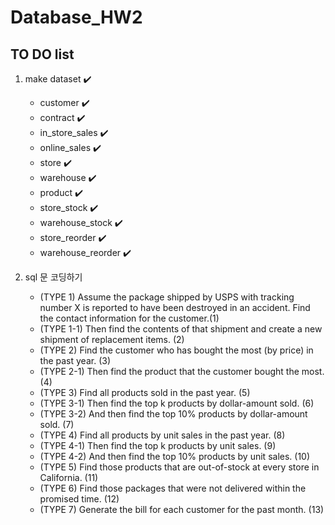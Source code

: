 # Database_HW2


## TO DO list

1. make dataset ✔️
   - customer ✔️
   - contract ✔️
   - in_store_sales ✔️
   - online_sales ✔️
   - store ✔️
   - warehouse ✔️
   - product ✔️
   - store_stock ✔️
   - warehouse_stock ✔️
   - store_reorder ✔️
   - warehouse_reorder ✔️

2. sql 문 코딩하기
   - (TYPE 1) Assume the package shipped by USPS with tracking number X is reported to have been destroyed in an accident. Find the contact information for the customer.(1)
   - (TYPE 1-1) Then find the contents of that shipment and create a new shipment of replacement items. (2)
   - (TYPE 2) Find the customer who has bought the most (by price) in the past year. (3)
   - (TYPE 2-1) Then find the product that the customer bought the most. (4)
   - (TYPE 3) Find all products sold in the past year. (5)
   - (TYPE 3-1) Then find the top k products by dollar-amount sold. (6)
   - (TYPE 3-2) And then find the top 10% products by dollar-amount sold. (7)
   - (TYPE 4) Find all products by unit sales in the past year. (8)
   - (TYPE 4-1) Then find the top k products by unit sales. (9)
   - (TYPE 4-2) And then find the top 10% products by unit sales. (10)
   - (TYPE 5) Find those products that are out-of-stock at every store in California. (11)
   - (TYPE 6) Find those packages that were not delivered within the promised time. (12)
   - (TYPE 7) Generate the bill for each customer for the past month. (13)
